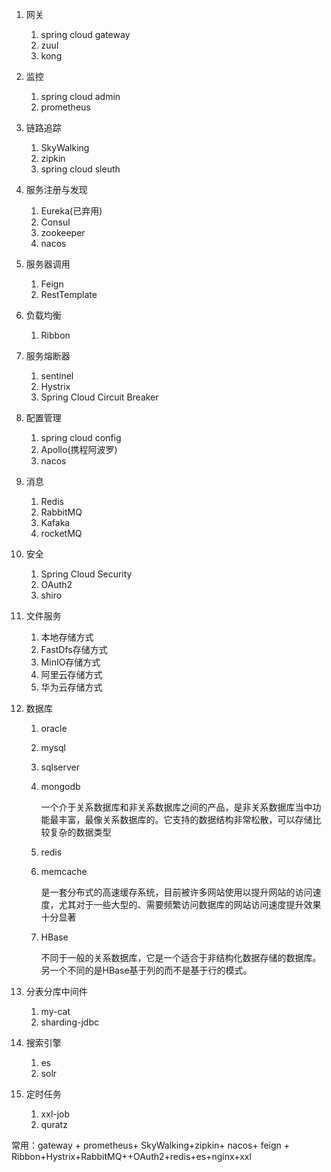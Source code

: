 1. 网关

	1. spring cloud gateway
	2. zuul
	3. kong

2. 监控 

	1. spring cloud admin
	2. prometheus

3. 链路追踪

	1. SkyWalking
	2. zipkin
	3. spring cloud sleuth

4. 服务注册与发现

	1. Eureka(已弃用)
	2. Consul
	3. zookeeper
	4. nacos

5. 服务器调用

	1. Feign
	2. RestTemplate

6. 负载均衡

	1. Ribbon

7. 服务熔断器

	1. sentinel
	2. Hystrix
	3. Spring Cloud Circuit Breaker

8. 配置管理

	1. spring cloud config
	2. Apollo(携程阿波罗)
	3. nacos

9. 消息

	1. Redis
	2. RabbitMQ
	3. Kafaka
	4. rocketMQ

10. 安全

	1. Spring Cloud Security
	2. OAuth2
	3. shiro

11. 文件服务

	1. 本地存储方式
	2. FastDfs存储方式
	3. MinIO存储方式
	4. 阿里云存储方式
	5. 华为云存储方式

12. 数据库

	1. oracle

	2. mysql

	3. sqlserver

	4. mongodb

		一个介于关系数据库和非关系数据库之间的产品，是非关系数据库当中功能最丰富，最像关系数据库的。它支持的数据结构非常松散，可以存储比较复杂的数据类型

	5. redis

	6. memcache

		是一套分布式的高速缓存系统，目前被许多网站使用以提升网站的访问速度，尤其对于一些大型的、需要频繁访问数据库的网站访问速度提升效果十分显著

	7. HBase 

		不同于一般的关系数据库，它是一个适合于非结构化数据存储的数据库。另一个不同的是HBase基于列的而不是基于行的模式。

13. 分表分库中间件

	1. my-cat
	2. sharding-jdbc

14. 搜索引擎

	1. es
	2. solr

15. 定时任务

	1. xxl-job
	2. quratz



常用：gateway + prometheus+ SkyWalking+zipkin+ nacos+ feign + Ribbon+Hystrix+RabbitMQ++OAuth2+redis+es+nginx+xxl